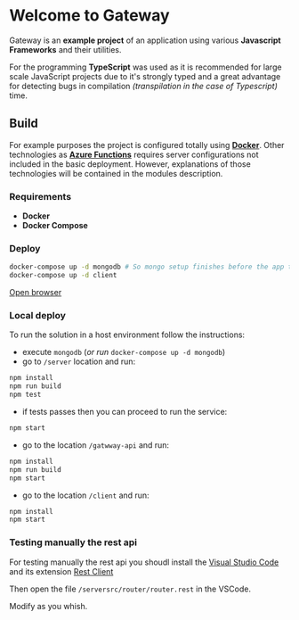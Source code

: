 # Welcome to Gateway

Gateway is an **example project** of an application using various **Javascript Frameworks** and their utilities.

For the programming **TypeScript** was used as it is recommended for large scale JavaScript projects due to it's strongly typed and a great advantage for detecting bugs in compilation _(transpilation in the case of Typescript)_ time.

## Build

For example purposes the project is configured totally using [**Docker**](https://www.docker.com/). Other technologies as [**Azure Functions**](https://azure.microsoft.com/en-us/services/functions/) requires server configurations not included in the basic deployment. However, explanations of those technologies will be contained in the modules description.

### Requirements

- **Docker**
- **Docker Compose**

### Deploy

```sh
docker-compose up -d mongodb # So mongo setup finishes before the app try to connect.
docker-compose up -d client
```

[Open browser](http://localhost:9000)

### Local deploy

To run the solution in a host environment follow the instructions:

- execute `mongodb` (_or run_ `docker-compose up -d mongodb`)
- go to `/server` location and run:

```sh
npm install
npm run build
npm test
```

- if tests passes then you can proceed to run the service:

```sh
npm start
```

- go to the location `/gatwway-api` and run:

```sh
npm install
npm run build
npm start
```

- go to the location `/client` and run:

```sh
npm install
npm start
```

### Testing manually the rest api

For testing manually the rest api you shoudl install the [Visual Studio Code](https://code.visualstudio.com/download) and its extension [Rest Client](https://marketplace.visualstudio.com/items?itemName=humao.rest-client)

Then open the file `/serversrc/router/router.rest` in the VSCode.

Modify as you whish.
